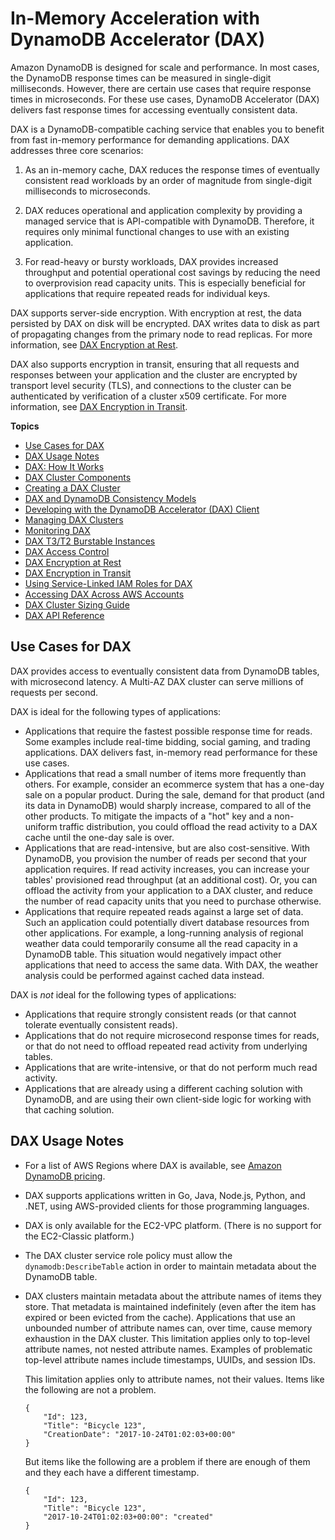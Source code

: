 # In\-Memory Acceleration with DynamoDB Accelerator \(DAX\)<a name="DAX"></a>

Amazon DynamoDB is designed for scale and performance\. In most cases, the DynamoDB response times can be measured in single\-digit milliseconds\. However, there are certain use cases that require response times in microseconds\. For these use cases, DynamoDB Accelerator \(DAX\) delivers fast response times for accessing eventually consistent data\. 

DAX is a DynamoDB\-compatible caching service that enables you to benefit from fast in\-memory performance for demanding applications\. DAX addresses three core scenarios:

1.  As an in\-memory cache, DAX reduces the response times of eventually consistent read workloads by an order of magnitude from single\-digit milliseconds to microseconds\. 

1. DAX reduces operational and application complexity by providing a managed service that is API\-compatible with DynamoDB\. Therefore, it requires only minimal functional changes to use with an existing application\.

1. For read\-heavy or bursty workloads, DAX provides increased throughput and potential operational cost savings by reducing the need to overprovision read capacity units\. This is especially beneficial for applications that require repeated reads for individual keys\.

DAX supports server\-side encryption\. With encryption at rest, the data persisted by DAX on disk will be encrypted\. DAX writes data to disk as part of propagating changes from the primary node to read replicas\. For more information, see [DAX Encryption at Rest](DAXEncryptionAtRest.md)\.

DAX also supports encryption in transit, ensuring that all requests and responses between your application and the cluster are encrypted by transport level security \(TLS\), and connections to the cluster can be authenticated by verification of a cluster x509 certificate\. For more information, see [DAX Encryption in Transit](DAXEncryptionInTransit.md)\.

**Topics**
+ [Use Cases for DAX](#DAX.use-cases)
+ [DAX Usage Notes](#DAX.usage-notes)
+ [DAX: How It Works](DAX.concepts.md)
+ [DAX Cluster Components](DAX.concepts.cluster.md)
+ [Creating a DAX Cluster](DAX.create-cluster.md)
+ [DAX and DynamoDB Consistency Models](DAX.consistency.md)
+ [Developing with the DynamoDB Accelerator \(DAX\) Client](DAX.client.md)
+ [Managing DAX Clusters](DAX.cluster-management.md)
+ [Monitoring DAX](DAX.Monitoring.md)
+ [DAX T3/T2 Burstable Instances](DAX.Burstable.md)
+ [DAX Access Control](DAX.access-control.md)
+ [DAX Encryption at Rest](DAXEncryptionAtRest.md)
+ [DAX Encryption in Transit](DAXEncryptionInTransit.md)
+ [Using Service\-Linked IAM Roles for DAX](using-service-linked-roles.md)
+ [Accessing DAX Across AWS Accounts](DAX.cross-account-access.md)
+ [DAX Cluster Sizing Guide](DAX.sizing-guide.md)
+ [DAX API Reference](DAX.api.md)

## Use Cases for DAX<a name="DAX.use-cases"></a>

DAX provides access to eventually consistent data from DynamoDB tables, with microsecond latency\. A Multi\-AZ DAX cluster can serve millions of requests per second\.

DAX is ideal for the following types of applications:
+ Applications that require the fastest possible response time for reads\. Some examples include real\-time bidding, social gaming, and trading applications\. DAX delivers fast, in\-memory read performance for these use cases\.
+ Applications that read a small number of items more frequently than others\. For example, consider an ecommerce system that has a one\-day sale on a popular product\. During the sale, demand for that product \(and its data in DynamoDB\) would sharply increase, compared to all of the other products\. To mitigate the impacts of a "hot" key and a non\-uniform traffic distribution, you could offload the read activity to a DAX cache until the one\-day sale is over\.
+ Applications that are read\-intensive, but are also cost\-sensitive\. With DynamoDB, you provision the number of reads per second that your application requires\. If read activity increases, you can increase your tables' provisioned read throughput \(at an additional cost\)\. Or, you can offload the activity from your application to a DAX cluster, and reduce the number of read capacity units that you need to purchase otherwise\.
+ Applications that require repeated reads against a large set of data\. Such an application could potentially divert database resources from other applications\. For example, a long\-running analysis of regional weather data could temporarily consume all the read capacity in a DynamoDB table\. This situation would negatively impact other applications that need to access the same data\. With DAX, the weather analysis could be performed against cached data instead\.

 DAX is *not* ideal for the following types of applications:
+ Applications that require strongly consistent reads \(or that cannot tolerate eventually consistent reads\)\.
+ Applications that do not require microsecond response times for reads, or that do not need to offload repeated read activity from underlying tables\.
+ Applications that are write\-intensive, or that do not perform much read activity\.
+ Applications that are already using a different caching solution with DynamoDB, and are using their own client\-side logic for working with that caching solution\.

## DAX Usage Notes<a name="DAX.usage-notes"></a>
+ For a list of AWS Regions where DAX is available, see [Amazon DynamoDB pricing](https://aws.amazon.com/dynamodb/pricing)\.
+ DAX supports applications written in Go, Java, Node\.js, Python, and \.NET, using AWS\-provided clients for those programming languages\.
+ DAX is only available for the EC2\-VPC platform\. \(There is no support for the EC2\-Classic platform\.\)
+ The DAX cluster service role policy must allow the `dynamodb:DescribeTable` action in order to maintain metadata about the DynamoDB table\.
+ DAX clusters maintain metadata about the attribute names of items they store\. That metadata is maintained indefinitely \(even after the item has expired or been evicted from the cache\)\. Applications that use an unbounded number of attribute names can, over time, cause memory exhaustion in the DAX cluster\. This limitation applies only to top\-level attribute names, not nested attribute names\. Examples of problematic top\-level attribute names include timestamps, UUIDs, and session IDs\.

  This limitation applies only to attribute names, not their values\. Items like the following are not a problem\.

  ```
  {
      "Id": 123,
      "Title": "Bicycle 123",
      "CreationDate": "2017-10-24T01:02:03+00:00"
  }
  ```

  But items like the following are a problem if there are enough of them and they each have a different timestamp\.

  ```
  {
      "Id": 123,
      "Title": "Bicycle 123",
      "2017-10-24T01:02:03+00:00": "created"
  }
  ```